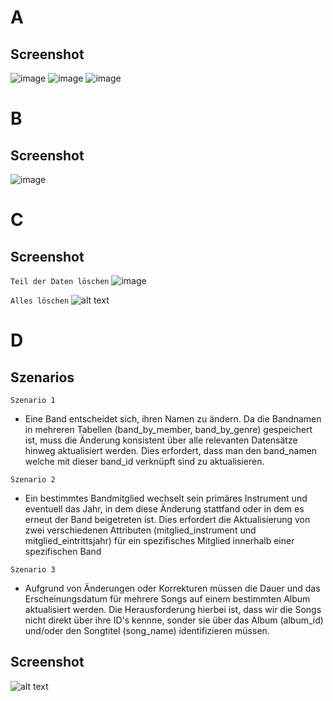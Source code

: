 # A 
## Screenshot 
![image](https://github.com/user-attachments/assets/3c3dd38a-a5ea-417c-9273-7b3ee6259334)
![image](https://github.com/user-attachments/assets/68cc157a-2d8f-4a32-9c1e-6d888499d2c1)
![image](https://github.com/user-attachments/assets/e6de341d-f9f0-4a4b-98b1-6c7e715f8e1e)

# B 
## Screenshot 
![image](https://github.com/user-attachments/assets/05716572-d66f-4921-bcea-226d9adfd129)

# C 
## Screenshot 

```Teil der Daten löschen```
![image](https://github.com/user-attachments/assets/37e108d5-c2db-4719-bc74-ea9a114d4be0)

```Alles löschen``` 
![alt text](image-6.png)

# D 
## Szenarios 
```Szenario 1```
* Eine Band entscheidet sich, ihren Namen zu ändern. Da die Bandnamen in mehreren Tabellen (band_by_member, band_by_genre) gespeichert ist, muss die Änderung konsistent über alle relevanten Datensätze hinweg aktualisiert werden. Dies erfordert, dass man den band_namen welche mit dieser band_id verknüpft sind zu aktualisieren. 

```Szenario 2```
* Ein bestimmtes Bandmitglied wechselt sein primäres Instrument und eventuell das Jahr, in dem diese Änderung stattfand oder in dem es erneut der Band beigetreten ist. Dies erfordert die Aktualisierung von zwei verschiedenen Attributen (mitglied_instrument und mitglied_eintrittsjahr) für ein spezifisches Mitglied innerhalb einer spezifischen Band 

```Szenario 3```
* Aufgrund von Änderungen oder Korrekturen müssen die Dauer und das Erscheinungsdatum für mehrere Songs auf einem bestimmten Album aktualisiert werden. Die Herausforderung hierbei ist, dass wir die Songs nicht direkt über ihre ID's kennne, sonder sie über das Album (album_id) und/oder den Songtitel (song_name) identifizieren müssen.

## Screenshot 
![alt text](image-4.png)
